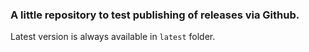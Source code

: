 ### A little repository to test publishing of releases via Github.

Latest version is always available in `latest` folder.
